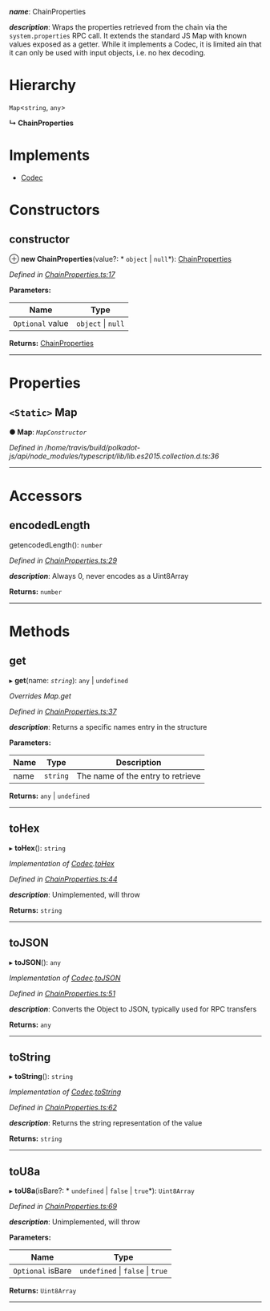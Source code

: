 

*__name__*: ChainProperties

*__description__*: Wraps the properties retrieved from the chain via the `system.properties` RPC call. It extends the standard JS Map with known values exposed as a getter. While it implements a Codec, it is limited ain that it can only be used with input objects, i.e. no hex decoding.

# Hierarchy

 `Map`<`string`, `any`>

**↳ ChainProperties**

# Implements

* [Codec](../interfaces/_types_.codec.md)

# Constructors

<a id="constructor"></a>

##  constructor

⊕ **new ChainProperties**(value?: * `object` &#124; `null`*): [ChainProperties](_chainproperties_.chainproperties.md)

*Defined in [ChainProperties.ts:17](https://github.com/polkadot-js/api/blob/e802b8e/packages/types/src/ChainProperties.ts#L17)*

**Parameters:**

| Name | Type |
| ------ | ------ |
| `Optional` value |  `object` &#124; `null`|

**Returns:** [ChainProperties](_chainproperties_.chainproperties.md)

___

# Properties

<a id="map"></a>

## `<Static>` Map

**● Map**: *`MapConstructor`*

*Defined in /home/travis/build/polkadot-js/api/node_modules/typescript/lib/lib.es2015.collection.d.ts:36*

___

# Accessors

<a id="encodedlength"></a>

##  encodedLength

getencodedLength(): `number`

*Defined in [ChainProperties.ts:29](https://github.com/polkadot-js/api/blob/e802b8e/packages/types/src/ChainProperties.ts#L29)*

*__description__*: Always 0, never encodes as a Uint8Array

**Returns:** `number`

___

# Methods

<a id="get"></a>

##  get

▸ **get**(name: *`string`*):  `any` &#124; `undefined`

*Overrides Map.get*

*Defined in [ChainProperties.ts:37](https://github.com/polkadot-js/api/blob/e802b8e/packages/types/src/ChainProperties.ts#L37)*

*__description__*: Returns a specific names entry in the structure

**Parameters:**

| Name | Type | Description |
| ------ | ------ | ------ |
| name | `string` |  The name of the entry to retrieve |

**Returns:**  `any` &#124; `undefined`

___
<a id="tohex"></a>

##  toHex

▸ **toHex**(): `string`

*Implementation of [Codec](../interfaces/_types_.codec.md).[toHex](../interfaces/_types_.codec.md#tohex)*

*Defined in [ChainProperties.ts:44](https://github.com/polkadot-js/api/blob/e802b8e/packages/types/src/ChainProperties.ts#L44)*

*__description__*: Unimplemented, will throw

**Returns:** `string`

___
<a id="tojson"></a>

##  toJSON

▸ **toJSON**(): `any`

*Implementation of [Codec](../interfaces/_types_.codec.md).[toJSON](../interfaces/_types_.codec.md#tojson)*

*Defined in [ChainProperties.ts:51](https://github.com/polkadot-js/api/blob/e802b8e/packages/types/src/ChainProperties.ts#L51)*

*__description__*: Converts the Object to JSON, typically used for RPC transfers

**Returns:** `any`

___
<a id="tostring"></a>

##  toString

▸ **toString**(): `string`

*Implementation of [Codec](../interfaces/_types_.codec.md).[toString](../interfaces/_types_.codec.md#tostring)*

*Defined in [ChainProperties.ts:62](https://github.com/polkadot-js/api/blob/e802b8e/packages/types/src/ChainProperties.ts#L62)*

*__description__*: Returns the string representation of the value

**Returns:** `string`

___
<a id="tou8a"></a>

##  toU8a

▸ **toU8a**(isBare?: * `undefined` &#124; `false` &#124; `true`*): `Uint8Array`

*Defined in [ChainProperties.ts:69](https://github.com/polkadot-js/api/blob/e802b8e/packages/types/src/ChainProperties.ts#L69)*

*__description__*: Unimplemented, will throw

**Parameters:**

| Name | Type |
| ------ | ------ |
| `Optional` isBare |  `undefined` &#124; `false` &#124; `true`|

**Returns:** `Uint8Array`

___

